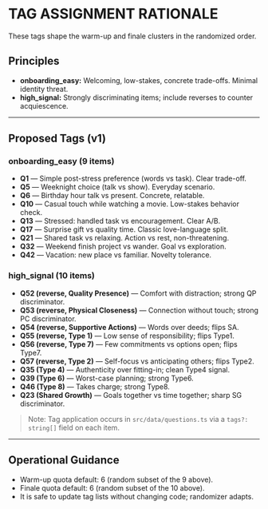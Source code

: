 # TAG ASSIGNMENT RATIONALE

These tags shape the warm-up and finale clusters in the randomized order.

## Principles
- **onboarding_easy:** Welcoming, low-stakes, concrete trade-offs. Minimal identity threat.
- **high_signal:** Strongly discriminating items; include reverses to counter acquiescence.

---

## Proposed Tags (v1)

### onboarding_easy (9 items)
- **Q1** — Simple post-stress preference (words vs task). Clear trade-off.
- **Q5** — Weeknight choice (talk vs show). Everyday scenario.
- **Q6** — Birthday hour talk vs present. Concrete, relatable.
- **Q10** — Casual touch while watching a movie. Low-stakes behavior check.
- **Q13** — Stressed: handled task vs encouragement. Clear A/B.
- **Q17** — Surprise gift vs quality time. Classic love-language split.
- **Q21** — Shared task vs relaxing. Action vs rest, non-threatening.
- **Q32** — Weekend finish project vs wander. Goal vs exploration.
- **Q42** — Vacation: new place vs familiar. Novelty tolerance.

### high_signal (10 items)
- **Q52 (reverse, Quality Presence)** — Comfort with distraction; strong QP discriminator.
- **Q53 (reverse, Physical Closeness)** — Connection without touch; strong PC discriminator.
- **Q54 (reverse, Supportive Actions)** — Words over deeds; flips SA.
- **Q55 (reverse, Type 1)** — Low sense of responsibility; flips Type1.
- **Q56 (reverse, Type 7)** — Few commitments vs options open; flips Type7.
- **Q57 (reverse, Type 2)** — Self-focus vs anticipating others; flips Type2.
- **Q35 (Type 4)** — Authenticity over fitting-in; clean Type4 signal.
- **Q39 (Type 6)** — Worst-case planning; strong Type6.
- **Q46 (Type 8)** — Takes charge; strong Type8.
- **Q23 (Shared Growth)** — Goals together vs time together; sharp SG discriminator.

> Note: Tag application occurs in `src/data/questions.ts` via a `tags?: string[]` field on each item.

---

## Operational Guidance
- Warm-up quota default: 6 (random subset of the 9 above).
- Finale quota default: 6 (random subset of the 10 above).
- It is safe to update tag lists without changing code; randomizer adapts.


